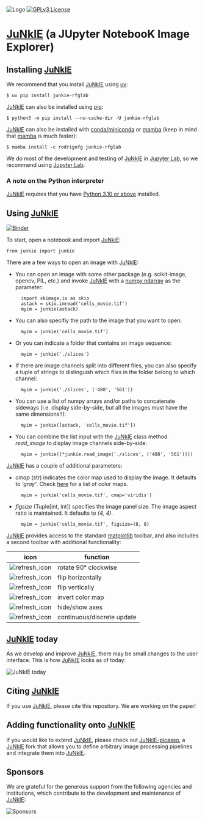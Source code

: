 ![Logo](https://bitbucket.org/rfg_lab/junkie/raw/64d3877b39417d70e6dc0cf18814495b4d9a57b7/docs/junkie_logo_100x100.png)
[![GPLv3 License](https://img.shields.io/badge/License-GPL%20v3-yellow.svg)](https://opensource.org/licenses/GPL-3.0)

# [JuNkIE](https://bitbucket.org/rfg_lab/junkie/src/master/) (a JUpyter NotebooK Image Explorer)

## Installing [JuNkIE](https://bitbucket.org/rfg_lab/junkie/src/master/)

We recommend that you install [JuNkIE](https://bitbucket.org/rfg_lab/junkie/src/master/) using [uv](https://github.com/astral-sh/uv):

    $ uv pip install junkie-rfglab

[JuNkIE](https://bitbucket.org/rfg_lab/junkie/src/master/) can also be installed using [pip](https://pip.pypa.io/en):  

    $ python3 -m pip install --no-cache-dir -U junkie-rfglab

[JuNkIE](https://bitbucket.org/rfg_lab/junkie/src/master/) can also be installed with [conda/miniconda](https://docs.conda.io/projects/conda/en/stable/user-guide/install/download.html#) or [mamba](https://anaconda.org/conda-forge/mamba) (keep in mind that [mamba](https://anaconda.org/conda-forge/mamba) is much faster):  

    $ mamba install -c rodrigofg junkie-rfglab

We do most of the development and testing of [JuNkIE](https://bitbucket.org/rfg_lab/junkie/src/master/) in [Jupyter Lab](https://jupyter.org/install), so we recommend using [Jupyter Lab](https://jupyter.org/install). 

### A note on the Python interpreter

[JuNkIE](https://bitbucket.org/rfg_lab/junkie/src/master/) requires that you
have [Python 3.10 or above](https://www.python.org/downloads/) installed.

## Using [JuNkIE](https://bitbucket.org/rfg_lab/junkie/src/master/)

[![Binder](https://mybinder.org/badge_logo.svg)](https://mybinder.org/v2/git/https%3A%2F%2Fbitbucket.org%2Frfg_lab%2Fjunkie/HEAD?labpath=docs%2Fusing_junkie.ipynb)

To start, open a notebook and import [JuNkIE](https://bitbucket.org/rfg_lab/junkie/src/master/):

    from junkie import junkie

There are a few ways to open an image with [JuNkIE](https://bitbucket.org/rfg_lab/junkie/src/master/):

- You can open an image with some other package (e.g. scikit-image, opencv, PIL, etc.) and invoke [JuNkIE](https://bitbucket.org/rfg_lab/junkie/src/master/) with a [numpy ndarray](https://numpy.org/doc/stable/reference/generated/numpy.ndarray.html) as the parameter:

        import skimage.io as skio
        astack = skio.imread('cells_movie.tif')
        myim = junkie(astack)

- You can also specifiy the path to the image that you want to open:

        myim = junkie('cells_movie.tif')

- Or you can indicate a folder that contains an image sequence:

        myim = junkie('./slices')

- If there are image channels split into different files, you can also specify a tuple of strings to distinguish which files in the folder belong to which channel:

        myim = junkie('./slices', ('488', '561'))

- You can use a list of numpy arrays and/or paths to concatenate sideways (i.e. display side-by-side, but all the images must have the same dimensions!!):

        myim = junkie([astack, 'cells_movie.tif'])

- You can combine the list input with the [JuNkIE](https://bitbucket.org/rfg_lab/junkie/src/master/) class method *read_image* to display image channels side-by-side:

        myim = junkie([*junkie.read_image('./slices', ('488', '561'))])

[JuNkIE](https://bitbucket.org/rfg_lab/junkie/src/master/) has a couple of additional parameters:

- *cmap* (str) indicates the color map used to display the image. It defaults to *'gray'*. Check [here](https://matplotlib.org/stable/tutorials/colors/colormaps.html) for a list of color maps.

        myim = junkie('cells_movie.tif', cmap='viridis')

- *figsize* (Tuple[int, int]) specifies the image panel size. The image aspect ratio is maintained. It defaults to *(4, 4)*.

        myim = junkie('cells_movie.tif', figsize=(8, 8)

[JuNkIE](https://bitbucket.org/rfg_lab/junkie/src/master/) provides access to the standard [matplotlib](https://matplotlib.org/) toolbar, and also includes a second toolbar with additional functionality:

|icon|function|
|----------------------------------------|------------------------|
|![refresh_icon](https://bitbucket.org/rfg_lab/junkie/raw/64d3877b39417d70e6dc0cf18814495b4d9a57b7/docs/refresh_icon.png)|rotate 90&deg; clockwise
|![refresh_icon](https://bitbucket.org/rfg_lab/junkie/raw/64d3877b39417d70e6dc0cf18814495b4d9a57b7/docs/arrows_h_icon.png)|flip horizontally|
|![refresh_icon](https://bitbucket.org/rfg_lab/junkie/raw/64d3877b39417d70e6dc0cf18814495b4d9a57b7/docs/arrows_v_icon.png)|flip vertically|
|![refresh_icon](https://bitbucket.org/rfg_lab/junkie/raw/64d3877b39417d70e6dc0cf18814495b4d9a57b7/docs/shield_icon.png)|invert color map|
|![refresh_icon](https://bitbucket.org/rfg_lab/junkie/raw/64d3877b39417d70e6dc0cf18814495b4d9a57b7/docs/area_chart_icon.png)|hide/show axes|
|![refresh_icon](https://bitbucket.org/rfg_lab/junkie/raw/64d3877b39417d70e6dc0cf18814495b4d9a57b7/docs/fast_forward_icon.png)|continuous/discrete update|

## [JuNkIE](https://bitbucket.org/rfg_lab/junkie/src/master/) today

As we develop and improve [JuNkIE](https://bitbucket.org/rfg_lab/junkie/src/master/), there may be small changes to the user interface. This is how [JuNkIE](https://bitbucket.org/rfg_lab/junkie/src/master/) looks as of today:

![JuNkIE today](https://bitbucket.org/rfg_lab/junkie/raw/64d3877b39417d70e6dc0cf18814495b4d9a57b7/docs/junkie_today.gif)

## Citing [JuNkIE](https://bitbucket.org/rfg_lab/junkie/src/master/)

If you use [JuNkIE](https://bitbucket.org/rfg_lab/junkie/src/master/), please cite this repository. We are working on the paper!

## Adding functionality onto [JuNkIE](https://bitbucket.org/rfg_lab/junkie/src/master/)

If you would like to extend [JuNkIE](https://bitbucket.org/rfg_lab/junkie/src/master/), please check out [JuNkIE-picasso](https://bitbucket.org/raymond_hawkins_utor/junkie_picasso/src/master/), a [JuNkIE](https://bitbucket.org/rfg_lab/junkie/src/master/) fork that allows you to define arbitrary image processing pipelines and integrate them into [JuNkIE](https://bitbucket.org/rfg_lab/junkie/src/master/).

## Sponsors

We are grateful for the generous support from the following agencies and institutions, which contribute to the
development and maintenance of [JuNkIE](https://bitbucket.org/rfg_lab/junkie/src/master/):

![Sponsors](https://bitbucket.org/rfg_lab/junkie/raw/64d3877b39417d70e6dc0cf18814495b4d9a57b7/docs/sponsors.png)